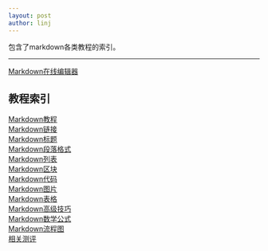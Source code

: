 ```yaml
---
layout: post
author: linj
---
```

包含了markdown各类教程的索引。

---
[Markdown在线编辑器](https://c.runoob.com/front-end/712)  

## 教程索引

[Markdown教程](/2021/04/09/markdown_course.html)  
[Markdown链接](/2021/04/05/markdown_link.html)  
[Markdown标题](/2021/04/03/markdown_title.html)  
[Markdown段落格式](/2021/04/04/markdown_paragraph.html)  
[Markdown列表](https://www.runoob.com/markdown/md-lists.html)  
[Markdown区块](https://www.runoob.com/markdown/md-block.html)  
[Markdown代码](https://www.runoob.com/markdown/md-code.html)  
[Markdown图片](https://www.runoob.com/markdown/md-image.html)  
[Markdown表格](https://www.runoob.com/markdown/md-table.html)  
[Markdown高级技巧](https://www.runoob.com/markdown/md-advance.html)  
[Markdown数学公式]()  
[Markdown流程图](https://newstrong.me/2020/05/09/github-mermaid-test/)  
[相关测评](https://chenqi.app/github-pages-jekyll-mermaid-async/)
